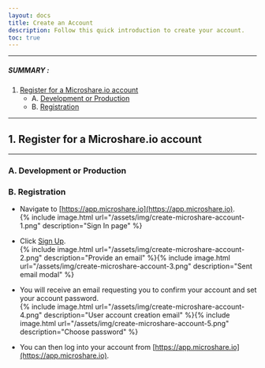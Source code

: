 ```yaml
---
layout: docs
title: Create an Account
description: Follow this quick introduction to create your account.
toc: true
---
```



---------------------------------------

##### SUMMARY : 

1. [Register for a Microshare.io account](./#1-register-for-a-microshareio-account)
    - A. [Development or Production](./#a-development-or-production)
    - B. [Registration](./#b-registration)

---------------------------------------


## 1. Register for a Microshare.io account
---------------------------------------

### A. Development or Production






### B. Registration

* Navigate to [https://app.microshare.io](https://app.microshare.io).  
{% include image.html url="/assets/img/create-microshare-account-1.png" description="Sign In page" %}

* Click [Sign Up](https://auth.microshare.io/portal/signup).  
{% include image.html url="/assets/img/create-microshare-account-2.png" description="Provide an email" %}{% include image.html url="/assets/img/create-microshare-account-3.png" description="Sent email modal" %}

* You will receive an email requesting you to confirm your account and set your account password.  
{% include image.html url="/assets/img/create-microshare-account-4.png" description="User account creation email" %}{% include image.html url="/assets/img/create-microshare-account-5.png" description="Choose password" %}

* You can then log into your account from [https://app.microshare.io](https://app.microshare.io).
